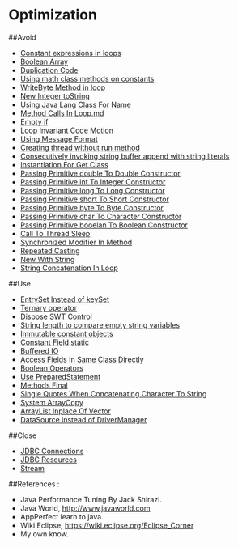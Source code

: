 Optimization 
============

##Avoid

* [Constant expressions in loops](https://github.com/vicboma1/optimization/blob/master/avoid/ConstantExpressionsInLoops.md)
* [Boolean Array](https://github.com/vicboma1/optimization/blob/master/avoid/BooleanArray.md)
* [Duplication Code](https://github.com/vicboma1/optimization/blob/master/avoid/DuplicationCode.md)
* [Using math class methods on constants](https://github.com/vicboma1/optimization/blob/master/avoid/UsingMathClassMethodsOnConstants.md)
* [WriteByte Method in loop](https://github.com/vicboma1/optimization/blob/master/avoid/WriteByteMethodInLoop.md)
* [New Integer toString](https://github.com/vicboma1/optimization/blob/master/avoid/NewIntegerToString.md)
* [Using Java Lang Class For Name](https://github.com/vicboma1/optimization/blob/master/avoid/UsingJavaLangClassForName.md)
* [Method Calls In Loop.md](https://github.com/vicboma1/optimization/blob/master/avoid/MethodCallsIinLoop.md)
* [Empty if](https://github.com/vicboma1/optimization/blob/master/avoid/EmptyIf.md)
* [Loop Invariant Code Motion](https://github.com/vicboma1/optimization/blob/master/avoid/LoopInvariantCodeMotion.md)
* [Using Message Format](https://github.com/vicboma1/optimization/blob/master/avoid/UsingMessageFormat.md)
* [Creating thread without run method](https://github.com/vicboma1/optimization/blob/master/avoid/CreatingThreadWithoutRunMethod.md)
* [Consecutively invoking string buffer append with string literals](https://github.com/vicboma1/optimization/blob/master/avoid/ConsecutivelyInvokingStringBufferAappendWithStringLiterals.md)
* [Instantiation For Get Class](https://github.com/vicboma1/optimization/blob/master/avoid/AvoidInstantiationForGetClass.md)
* [Passing Primitive double To Double Constructor](https://github.com/vicboma1/optimization/blob/master/avoid/PassingPrimitiveDoubleToDoubleConstructor.md)
* [Passing Primitive int To Integer Constructor](https://github.com/vicboma1/optimization/blob/master/avoid/PassingPrimitiveIntToIntegerConstructor.md)
* [Passing Primitive long To Long Constructor](https://github.com/vicboma1/optimization/blob/master/avoid/PassingPrimitivelongToLongConstructor.md)
* [Passing Primitive short To Short Constructor](https://github.com/vicboma1/optimization/blob/master/avoid/PassingPrimitiveshortToShortConstructor.md)
* [Passing Primitive byte To Byte Constructor](https://github.com/vicboma1/optimization/blob/master/avoid/PassingPrimitivebyteToByteConstructor.md)
* [Passing Primitive char To Character Constructor](https://github.com/vicboma1/optimization/blob/master/avoid/PassingPrimitivecharToCharacterConstructor.md)
* [Passing Primitive booelan To Boolean Constructor](https://github.com/vicboma1/optimization/blob/master/avoid/PassingPrimitivebooleanToBooleanConstructor.md)
* [Call To Thread Sleep](https://github.com/vicboma1/optimization/blob/master/avoid/CallToThreadSleep.md)
* [Synchronized Modifier In Method](https://github.com/vicboma1/optimization/blob/master/avoid/SynchronizedModifierInMethod.md)
* [Repeated Casting](https://github.com/vicboma1/optimization/blob/master/avoid/RepeatedCasting.md)
* [New With String](https://github.com/vicboma1/optimization/blob/master/avoid/NewWithString.md)
* [String Concatenation In Loop](https://github.com/vicboma1/optimization/blob/master/avoid/StringConcatenationInLoop.md)


##Use
* [EntrySet Instead of keySet](https://github.com/vicboma1/optimization/blob/master/use/EntrySetInsteadkeySet.md)
* [Ternary operator ](https://github.com/vicboma1/optimization/blob/master/use/TernaryOperator.md)
* [Dispose SWT Control](https://github.com/vicboma1/optimization/blob/master/use/DisposeSWTControl.md)
* [String length to compare empty string variables](https://github.com/vicboma1/optimization/blob/master/use/StringLengthToCompareEmptyStringVariables.md)
* [Immutable constant objects](https://github.com/vicboma1/optimization/blob/master/use/ImmutableConstantObjects.md)
* [Constant Field static](https://github.com/vicboma1/optimization/blob/master/use/DeclareConstantFieldStatic.md)
* [Buffered IO](https://github.com/vicboma1/optimization/blob/master/use/BufferedIO.md)
* [Access Fields In Same Class Directly](https://github.com/vicboma1/optimization/blob/master/use/AccessFieldsInSameClassDirectly.md)
* [Boolean Operators](https://github.com/vicboma1/optimization/blob/master/use/BooleanOperators.md)
* [Use PreparedStatement](https://github.com/vicboma1/optimization/blob/master/use/UsePreparedStatement.md)
* [Methods Final](https://github.com/vicboma1/optimization/blob/master/use/MethodFinal.md)
* [Single Quotes When Concatenating Character To String](https://github.com/vicboma1/optimization/blob/master/use/SingleQuotesWhenConcatenatingCharacterToString.md)
* [System ArrayCopy](https://github.com/vicboma1/optimization/blob/master/use/ArrayCopy.md)
* [ArrayList Inplace Of Vector](https://github.com/vicboma1/optimization/blob/master/use/ArrayListInplaceOfVector.md)
* [DataSource instead of DriverManager](https://github.com/vicboma1/optimization/blob/master/use/DataSourceInsteadOfDriverManager.md)


##Close
* [JDBC Connections](https://github.com/vicboma1/optimization/blob/master/close/JDBCConnections.md)
* [JDBC Resources](https://github.com/vicboma1/optimization/blob/master/close/JDBCResources.md)
* [Stream](https://github.com/vicboma1/optimization/blob/master/close/Stream.md)



##References : 

* Java Performance Tuning By Jack Shirazi.
* Java World, http://www.javaworld.com
* AppPerfect learn to java.
* Wiki Eclipse, https://wiki.eclipse.org/Eclipse_Corner
* My own know.
